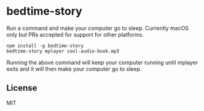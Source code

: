 # bedtime-story

Run a command and make your computer go to sleep.
Currently macOS only but PRs accepted for support for other platforms.

```
npm install -g bedtime-story
bedtime-story mplayer cool-audio-book.mp3
```

Running the above command will keep your computer running until mplayer exits and it
will then make your computer go to sleep.

## License

MIT
